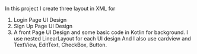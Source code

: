 In this project I create three layout in XML for 
1. Login Page UI Design
2. Sign Up Page UI Design
3. A front Page UI Design
and some basic code in Kotlin for background.
I use nested LinearLayout for each UI design
And I also use cardview and TextView, EditText, CheckBox, Button.
